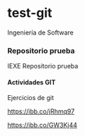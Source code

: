 # test-git
Ingeniería de Software

### Repositorio prueba

IEXE Repositorio prueba 

 #### Actividades GIT
 
 Ejercicios de git
 

https://ibb.co/jRhmq97

https://ibb.co/GW3Kj44